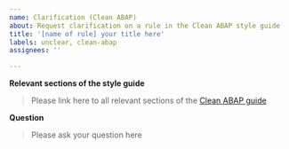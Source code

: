 ```yaml
---
name: Clarification (Clean ABAP)
about: Request clarification on a rule in the Clean ABAP style guide
title: '[name of rule] your title here'
labels: unclear, clean-abap
assignees: ''

---
```


**Relevant sections of the style guide**
> Please link here to all relevant sections of the [Clean ABAP guide](https://github.com/SAP/styleguides/blob/main/clean-abap/CleanABAP.md)

**Question**
> Please ask your question here
